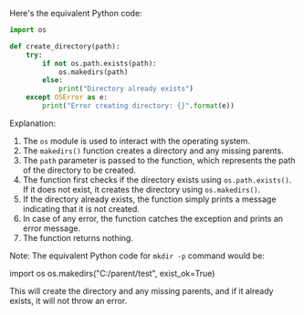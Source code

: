 
Here's the equivalent Python code:
```python
import os

def create_directory(path):
    try:
        if not os.path.exists(path):
            os.makedirs(path)
        else:
            print("Directory already exists")
    except OSError as e:
        print("Error creating directory: {}".format(e))
```
Explanation:

1. The `os` module is used to interact with the operating system.
2. The `makedirs()` function creates a directory and any missing parents.
3. The `path` parameter is passed to the function, which represents the path of the directory to be created.
4. The function first checks if the directory exists using `os.path.exists()`. If it does not exist, it creates the directory using `os.makedirs()`.
5. If the directory already exists, the function simply prints a message indicating that it is not created.
6. In case of any error, the function catches the exception and prints an error message.
7. The function returns nothing.

Note: The equivalent Python code for `mkdir -p` command would be:

import os
os.makedirs("C:/parent/test", exist_ok=True)

This will create the directory and any missing parents, and if it already exists, it will not throw an error.
